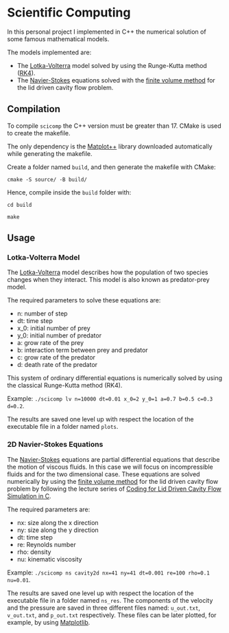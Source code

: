 # Scientific Computing

In this personal project I implemented in C++ the numerical solution of some famous mathematical models.

The models implemented are:

- The [Lotka-Volterra](https://en.wikipedia.org/wiki/Lotka%E2%80%93Volterra_equations) model solved by using the Runge-Kutta method ([RK4](https://en.wikipedia.org/wiki/Runge%E2%80%93Kutta_methods)).
- The [Navier-Stokes](https://en.wikipedia.org/wiki/Navier%E2%80%93Stokes_equations) equations solved with the [finite volume method](https://en.wikipedia.org/wiki/Finite_volume_method) for the lid driven cavity flow problem.

## Compilation

To compile `scicomp` the C++ version must be greater than 17.
CMake is used to create the makefile. 

The only dependency is the [Matplot++](https://alandefreitas.github.io/matplotplusplus/) library downloaded automatically while generating the makefile.

Create a folder named `build`, and then generate the makefile with CMake:

`cmake -S source/ -B build/`

Hence, compile inside the `build` folder with:

`cd build`

`make`

## Usage
### Lotka-Volterra Model

The [Lotka-Volterra](https://en.wikipedia.org/wiki/Lotka%E2%80%93Volterra_equations) model describes how the population of two species changes when they interact. This model is also known as predator-prey model. 

The required parameters to solve these equations are:

- n: number of step
- dt: time step
- x_0: initial number of prey
- y_0: initial number of predator
- a: grow rate of the prey
- b: interaction term between prey and predator
- c: grow rate of the predator
- d: death rate of the predator

This system of ordinary differential equations is numerically solved by using the 
classical Runge-Kutta method (RK4).

Example: `./scicomp lv n=10000 dt=0.01 x_0=2 y_0=1 a=0.7 b=0.5 c=0.3 d=0.2`.

The results are saved one level up with respect the location of the executable file in a folder named `plots`.

### 2D Navier-Stokes Equations

The [Navier-Stokes](https://en.wikipedia.org/wiki/Navier%E2%80%93Stokes_equations) equations are partial
differential equations that describe the motion of viscous fluids. In this case we will focus on incompressible fluids and for the  two dimensional case. These equations are solved numerically by using the [finite volume method](https://en.wikipedia.org/wiki/Finite_volume_method) for the lid driven cavity flow problem by following the lecture series of [Coding for Lid Driven Cavity Flow Simulation in C](https://www.youtube.com/watch?v=_yL5zd_-rBI).

The required parameters are:
- nx: size along the x direction
- ny: size along the y direction
- dt: time step
- re: Reynolds number
- rho: density
- nu: kinematic viscosity

Example: `./scicomp ns cavity2d nx=41 ny=41 dt=0.001 re=100 rho=0.1 nu=0.01`.

The results are saved one level up with respect the location of the executable file in a folder named `ns_res`. The components of the velocity and the pressure are saved in three different files named: `u_out.txt`, `v_out.txt`, and `p_out.txt` respectively. These files can be later plotted, for example, by using [Matplotlib](https://matplotlib.org/).